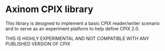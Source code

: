 Axinom CPIX library
===================

This library is designed to implement a basic CPIX reader/writer scenario and to serve as an experiment platform to help define CPIX 2.0.

THIS IS HIGHLY EXPERIMENTAL AND NOT COMPATIBLE WITH ANY PUBLISHED VERSION OF CPIX